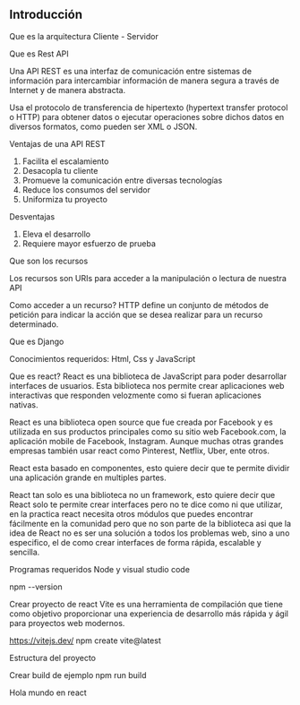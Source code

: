 ## Introducción

Que es la arquitectura Cliente - Servidor

Que es Rest API

Una API REST es una interfaz de comunicación entre sistemas de información para intercambiar información de manera segura a través de Internet y de manera abstracta.

Usa el protocolo de transferencia de hipertexto (hypertext transfer protocol o HTTP) para obtener datos o ejecutar operaciones sobre dichos datos en diversos formatos, como pueden ser XML o JSON.

Ventajas de una API REST

1. Facilita el escalamiento
2. Desacopla tu cliente
3. Promueve la comunicación entre diversas tecnologías
4. Reduce los consumos del servidor
5. Uniformiza tu proyecto

Desventajas

1. Eleva el desarrollo
2. Requiere mayor esfuerzo de prueba

Que son los recursos

Los recursos son URIs para acceder a la manipulación o lectura de nuestra API

Como acceder a un recurso?
HTTP define un conjunto de métodos de petición para indicar la acción que se desea realizar para un recurso determinado.

Que es Django

Conocimientos requeridos:
Html, Css y JavaScript

Que es react?
React es una biblioteca de JavaScript para poder desarrollar interfaces de usuarios. Esta biblioteca nos permite crear aplicaciones web interactivas que responden velozmente como si fueran aplicaciones nativas.

React es una biblioteca open source que fue creada por Facebook y es utilizada en sus productos principales como su sitio
web Facebook.com, la aplicación mobile de Facebook, Instagram. Aunque muchas otras grandes empresas también usar react como
Pinterest, Netflix, Uber, ente otros.

React esta basado en componentes, esto quiere decir que te permite dividir una aplicación grande en multiples partes.

React tan solo es una biblioteca no un framework, esto quiere decir que React solo te permite crear interfaces pero no te
dice como ni que utilizar, en la practica react necesita otros módulos que puedes encontrar fácilmente en la comunidad pero
que no son parte de la biblioteca asi que la idea de React no es ser una solución a todos los problemas web, sino a uno
especifico, el de como crear interfaces de forma rápida, escalable y sencilla.

Programas requeridos
Node y visual studio code

npm --version

Crear proyecto de react
Vite es una herramienta de compilación que tiene como objetivo proporcionar una experiencia de desarrollo más rápida y ágil para
proyectos web modernos.

https://vitejs.dev/
npm create vite@latest

Estructura del proyecto

Crear build de ejemplo
npm run build

Hola mundo en react
